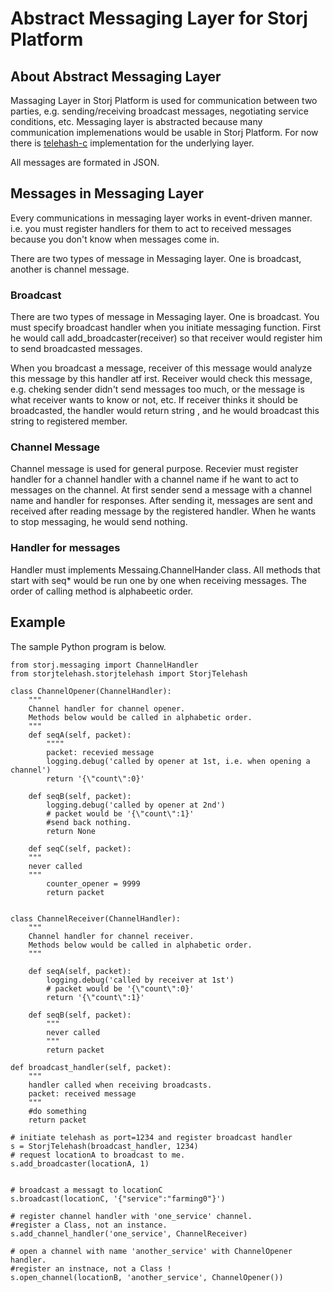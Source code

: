 # Abstract Messaging Layer for Storj Platform

## About Abstract Messaging Layer
Massaging Layer in Storj Platform is used for communication between two
parties,  e.g. sending/receiving broadcast messages, negotiating 
service conditions, etc. Messaging layer is abstracted because many 
communication implemenations would be usable in Storj Platform. 
For now there is [telehash-c](https://github.com/telehash/telehash-c)
implementation for the underlying layer.

All messages are formated in JSON.

## Messages in  Messaging Layer
Every communications in messaging layer works in event-driven manner. i.e.
you must register handlers for them to act to received messages because
you don't know when messages come in. 

There are two types of message in Messaging layer. One is broadcast, another
is channel message.

### Broadcast
There are two types of message in Messaging layer. One is broadcast. You must
specify broadcast handler when you initiate messaging function. 
First he would call add_broadcaster(receiver) so that receiver would register
him to send broadcasted messages.

When you 
broadcast a message, receiver of this message would analyze this message by 
this handler atf irst. Receiver would check this message, e.g. cheking sender 
didn't send messages too much, or the message is what receiver wants 
to know or not, etc. If receiver thinks it should be broadcasted, the handler
would return string , and he would broadcast this string to registered member.

### Channel Message

Channel message is used for general purpose. 
Recevier must register handler for a channel handler with a channel name
if he want to act to messages on the channel. At first sender send a message 
with a channel name and handler for responses. 
After sending it, messages are sent and received after reading message 
by the registered handler. When he wants to stop messaging, he would send
nothing.

### Handler for messages
Handler must implements Messaing.ChannelHander class. All methods that
start with seq* would be run one by one when receiving messages.
The order of calling method is alphabeetic order.

## Example

The sample Python program  is below.

```
from storj.messaging import ChannelHandler
from storjtelehash.storjtelehash import StorjTelehash

class ChannelOpener(ChannelHandler):
    """
    Channel handler for channel opener.
    Methods below would be called in alphabetic order.
    """
    def seqA(self, packet):
        """"
        packet: recevied message 
        logging.debug('called by opener at 1st, i.e. when opening a  channel')
        return '{\"count\":0}'

    def seqB(self, packet):
        logging.debug('called by opener at 2nd')
        # packet would be '{\"count\":1}'
        #send back nothing.
        return None

    def seqC(self, packet):
    """
    never called
    """
        counter_opener = 9999
        return packet


class ChannelReceiver(ChannelHandler):
    """
    Channel handler for channel receiver.
    Methods below would be called in alphabetic order.
    """

    def seqA(self, packet):
        logging.debug('called by receiver at 1st')
        # packet would be '{\"count\":0}'
        return '{\"count\":1}'

    def seqB(self, packet):
        """
        never called
        """
        return packet

def broadcast_handler(self, packet):
    """
    handler called when receiving broadcasts.
    packet: received message
    """
    #do something 
    return packet

# initiate telehash as port=1234 and register broadcast handler
s = StorjTelehash(broadcast_handler, 1234)
# request locationA to broadcast to me.
s.add_broadcaster(locationA, 1)


# broadcast a messagt to locationC
s.broadcast(locationC, '{"service":"farming0"}')

# register channel handler with 'one_service' channel.
#register a Class, not an instance.
s.add_channel_handler('one_service', ChannelReceiver)

# open a channel with name 'another_service' with ChannelOpener handler.
#register an instnace, not a Class !
s.open_channel(locationB, 'another_service', ChannelOpener())
```

